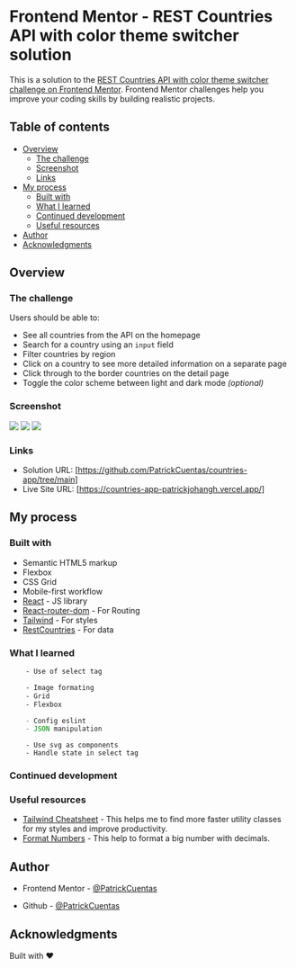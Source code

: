 # Frontend Mentor - REST Countries API with color theme switcher solution

This is a solution to the [REST Countries API with color theme switcher challenge on Frontend Mentor](https://www.frontendmentor.io/challenges/rest-countries-api-with-color-theme-switcher-5cacc469fec04111f7b848ca). Frontend Mentor challenges help you improve your coding skills by building realistic projects.

## Table of contents

- [Overview](#overview)
  - [The challenge](#the-challenge)
  - [Screenshot](#screenshot)
  - [Links](#links)
- [My process](#my-process)
  - [Built with](#built-with)
  - [What I learned](#what-i-learned)
  - [Continued development](#continued-development)
  - [Useful resources](#useful-resources)
- [Author](#author)
- [Acknowledgments](#acknowledgments)

## Overview

### The challenge

Users should be able to:

- See all countries from the API on the homepage
- Search for a country using an `input` field
- Filter countries by region
- Click on a country to see more detailed information on a separate page
- Click through to the border countries on the detail page
- Toggle the color scheme between light and dark mode _(optional)_

### Screenshot

![](https://i.imgur.com/UhPJ4vy.png)
![](https://i.imgur.com/6F3tF1U.png)
![](https://i.imgur.com/HMFwFZV.png)

### Links

- Solution URL: [https://github.com/PatrickCuentas/countries-app/tree/main]
- Live Site URL: [https://countries-app-patrickjohangh.vercel.app/]

## My process

### Built with

- Semantic HTML5 markup
- Flexbox
- CSS Grid
- Mobile-first workflow
- [React](https://reactjs.org/) - JS library
- [React-router-dom](https://v5.reactrouter.com/) - For Routing
- [Tailwind](https://tailwindcss.com/) - For styles
- [RestCountries](https://restcountries.com/) - For data

### What I learned

```html
    - Use of select tag
```

```css
    - Image formating
    - Grid
    - Flexbox
```

```js
    - Config eslint
    - JSON manipulation
```

```react
    - Use svg as components
    - Handle state in select tag
```

### Continued development

### Useful resources

- [Tailwind Cheatsheet](https://nerdcave.com/tailwind-cheat-sheet) - This helps me to find more faster utility classes for my styles and improve productivity.
- [Format Numbers](https://developer.mozilla.org/es/docs/Web/JavaScript/Reference/Global_Objects/Intl/NumberFormat) - This help to format a big number with decimals.

## Author

- Frontend Mentor - [@PatrickCuentas](https://www.frontendmentor.io/profile/PatrickCuentas)

- Github - [@PatrickCuentas](https://github.com/PatrickCuentas)

## Acknowledgments

Built with ❤
